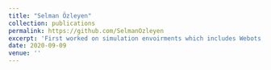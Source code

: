 ```yaml
---
title: "Selman Özleyen"
collection: publications
permalink: https://github.com/SelmanOzleyen
excerpt: 'First worked on simulation envoirments which includes Webots, Unreal and Gazebo. On the PID module, I came up with both pid algorithms. Last days due to emergency I guided my teammates to deploy the program.'
date: 2020-09-09
venue: ''
---
```

